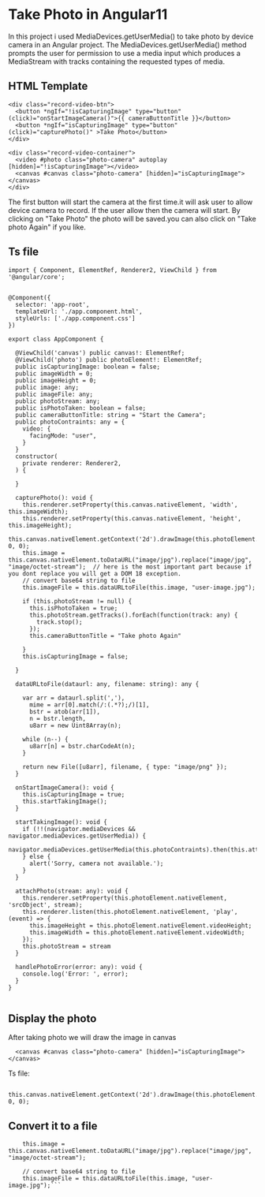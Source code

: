 # Take Photo in Angular11

In this project i used MediaDevices.getUserMedia() to take photo by device camera in an Angular project.
The MediaDevices.getUserMedia() method prompts the user for permission to use a media input which produces a MediaStream with tracks containing the requested types of media. 

## HTML Template
```
<div class="record-video-btn">
  <button *ngIf="!isCapturingImage" type="button" (click)="onStartImageCamera()">{{ cameraButtonTitle }}</button>
  <button *ngIf="isCapturingImage" type="button"  (click)="capturePhoto()" >Take Photo</button>
</div>

<div class="record-video-container">
  <video #photo class="photo-camera" autoplay [hidden]="!isCapturingImage"></video>
  <canvas #canvas class="photo-camera" [hidden]="isCapturingImage"></canvas>
</div>
```

The first button will start the camera at the first time.it will ask user to allow device camera to record.
If the user allow then the camera will start.
By clicking on "Take Photo" the photo will be saved.you can also click on "Take photo Again" if you like.

## Ts file
```
import { Component, ElementRef, Renderer2, ViewChild } from '@angular/core';


@Component({
  selector: 'app-root',
  templateUrl: './app.component.html',
  styleUrls: ['./app.component.css']
})

export class AppComponent {

  @ViewChild('canvas') public canvas!: ElementRef;
  @ViewChild('photo') public photoElement!: ElementRef;
  public isCapturingImage: boolean = false;
  public imageWidth = 0;
  public imageHeight = 0;
  public image: any;
  public imageFile: any;
  public photoStream: any;
  public isPhotoTaken: boolean = false;
  public cameraButtonTitle: string = "Start the Camera";
  public photoContraints: any = {
    video: {
      facingMode: "user",
    }
  }
  constructor(
    private renderer: Renderer2,
  ) { 
     
  }

  capturePhoto(): void {
    this.renderer.setProperty(this.canvas.nativeElement, 'width', this.imageWidth);
    this.renderer.setProperty(this.canvas.nativeElement, 'height', this.imageHeight);
    this.canvas.nativeElement.getContext('2d').drawImage(this.photoElement.nativeElement, 0, 0);
    this.image = this.canvas.nativeElement.toDataURL("image/jpg").replace("image/jpg", "image/octet-stream");  // here is the most important part because if you dont replace you will get a DOM 18 exception.
    // convert base64 string to file
    this.imageFile = this.dataURLtoFile(this.image, "user-image.jpg");
    
    if (this.photoStream != null) {
      this.isPhotoTaken = true;
      this.photoStream.getTracks().forEach(function(track: any) {
        track.stop();
      });
      this.cameraButtonTitle = "Take photo Again"

    }
    this.isCapturingImage = false;

  }

  dataURLtoFile(dataurl: any, filename: string): any {

    var arr = dataurl.split(','),
      mime = arr[0].match(/:(.*?);/)[1],
      bstr = atob(arr[1]),
      n = bstr.length,
      u8arr = new Uint8Array(n);

    while (n--) {
      u8arr[n] = bstr.charCodeAt(n);
    }

    return new File([u8arr], filename, { type: "image/png" });
  }

  onStartImageCamera(): void {
    this.isCapturingImage = true;
    this.startTakingImage();
  }

  startTakingImage(): void {
    if (!!(navigator.mediaDevices && navigator.mediaDevices.getUserMedia)) {
      navigator.mediaDevices.getUserMedia(this.photoContraints).then(this.attachPhoto.bind(this)).catch(this.handlePhotoError);
    } else {
      alert('Sorry, camera not available.');
    }
  }

  attachPhoto(stream: any): void {
    this.renderer.setProperty(this.photoElement.nativeElement, 'srcObject', stream);
    this.renderer.listen(this.photoElement.nativeElement, 'play', (event) => {
      this.imageHeight = this.photoElement.nativeElement.videoHeight;
      this.imageWidth = this.photoElement.nativeElement.videoWidth;
    });
    this.photoStream = stream
  }

  handlePhotoError(error: any): void {
    console.log('Error: ', error);
  }
}


```

## Display the photo
After taking photo we will draw the image in canvas 
```
  <canvas #canvas class="photo-camera" [hidden]="isCapturingImage"></canvas>
```
Ts file:
```
    this.canvas.nativeElement.getContext('2d').drawImage(this.photoElement.nativeElement, 0, 0);
```
## Convert it to a file 
```
    this.image = this.canvas.nativeElement.toDataURL("image/jpg").replace("image/jpg", "image/octet-stream");
    
    // convert base64 string to file
    this.imageFile = this.dataURLtoFile(this.image, "user-image.jpg");```

